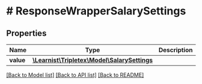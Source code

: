 # # ResponseWrapperSalarySettings

## Properties

Name | Type | Description | Notes
------------ | ------------- | ------------- | -------------
**value** | [**\Learnist\Tripletex\Model\SalarySettings**](SalarySettings.md) |  | [optional]

[[Back to Model list]](../../README.md#models) [[Back to API list]](../../README.md#endpoints) [[Back to README]](../../README.md)
